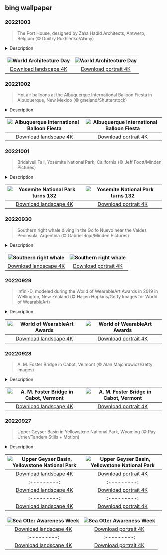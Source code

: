## bing wallpaper

### 20221003

> The Port House, designed by Zaha Hadid Architects, Antwerp, Belgium (© Dmitry Rukhlenko/Alamy)

<details>
<summary>Description</summary>

> In Belgium's largest city, the Antwerp Port Authority is housed in a century-old building that sports a gleaming new addition. The update to the building, known as the Port House, was the vision that Zaha Hadid created with her team at Zaha Hadid Architects, which won a 2009 competition to build the new structure around a 1911 firehouse. Work was completed in 2016, the same year the famed architect died. The expansion is intended to resemble the hull of a sailing ship with a protruding bow glimmering with diamonds, recalling Antwerp's longtime trade in precious stones.
> 
> Today we celebrate World Architecture Day and its 2022 theme of 'Architecture for well-being.' Architecture that preserves historic buildings by combining them with modern structures is becoming more prevalent as cities seek to retain the spirit of their earlier incarnations while creating new, modern spaces and never-before-seen constructions. Some famous examples of this style include the Brooklyn Museum in New York City, the Museum of Military History in Dresden, Germany, and another Hadid design, St. Antony's College in Oxford, England.
> 
> 

</details>

| ![World Architecture Day](https://cn.bing.com/th?id=OHR.Porthuis_EN-US8462686696_UHD.jpg&pid=hp&w=400&h=224&rs=1&c=4) | ![World Architecture Day](https://cn.bing.com/th?id=OHR.Porthuis_EN-US8462686696_1080x1920.jpg&pid=hp&w=155&h=315&rs=1&c=4) |
|:---------:|:---------:|
| [Download landscape 4K](https://cn.bing.com/th?id=OHR.Porthuis_EN-US8462686696_UHD.jpg) | [Download portrait 4K](https://cn.bing.com/th?id=OHR.Porthuis_EN-US8462686696_1080x1920.jpg) |

### 20221002

> Hot air balloons at the Albuquerque International Balloon Fiesta in Albuquerque, New Mexico (© gmeland/Shutterstock)

<details>
<summary>Description</summary>

> October means pumpkin fields, Halloween, leaf-peeping, and the World Series. But in Albuquerque, New Mexico, the beginning of October means a skyful of hot air balloons. The 50th Albuquerque International Balloon Fiesta is the largest gathering of balloonists in the world, with more than 500 hot air balloons going aloft this week. The now nine-day event got its start by launching 13 balloons from a shopping mall parking lot in 1972 to celebrate the birthday of a local radio station. It has easily become the biggest event of the year in Albuquerque, whose entire populace can view balloons in flight simply by stepping outside their homes and looking up.
> 
> The event is staged from the 365-acre Balloon Fiesta Park, on the northern outskirts of Albuquerque with the Sandia Mountains a few miles away. The Balloon Fiesta claims to be the most photographed event in the world, and it's easy to understand why. The highlight of the week is a mass ascension, in two waves, of all the balloons, decorated with every color and some shaped like animals or cartoon characters. In the age of jets and helicopters and rockets, this mass celebration of nearly silent flight reminds us that the magic of flying is not about speed, but simply reaching the sky.
> 
> 

</details>

| ![Albuquerque International Balloon Fiesta](https://cn.bing.com/th?id=OHR.LotsOBalloons_EN-US8236203600_UHD.jpg&pid=hp&w=400&h=224&rs=1&c=4) | ![Albuquerque International Balloon Fiesta](https://cn.bing.com/th?id=OHR.LotsOBalloons_EN-US8236203600_1080x1920.jpg&pid=hp&w=155&h=315&rs=1&c=4) |
|:---------:|:---------:|
| [Download landscape 4K](https://cn.bing.com/th?id=OHR.LotsOBalloons_EN-US8236203600_UHD.jpg) | [Download portrait 4K](https://cn.bing.com/th?id=OHR.LotsOBalloons_EN-US8236203600_1080x1920.jpg) |

### 20221001

> Bridalveil Fall, Yosemite National Park, California (© Jeff Foott/Minden Pictures)

<details>
<summary>Description</summary>

> There are thousands of waterfalls in Yosemite National Park, but perhaps none are as well known as Bridalveil Fall. First things first: Don't call it 'falls' because then someone may think you were in Utah where another waterfall bears the surprisingly similar name, Bridal Veil Falls. Bridalveil, as seen in the photo, is often the first waterfall visitors to Yosemite encounter. It plunges 617 feet and flows year-round, fed with water from Ostrander Lake nearly 10 miles away. When the flow is light, brisk winds blow the water sideways. That's why the Ahwahneechee Native Americans, who have lived in the Yosemite Valley for centuries, traditionally called the waterfall Pohono, or 'Spirit of the Puffing Wind.'
> 
> When Yosemite was made a national park on this date in 1890, it not only preserved this jewel of the Sierra Nevada from being turned over to sheep grazing, it was also pivotal to the continued idea of protecting natural areas for the future. Scottish American environmentalist John Muir is credited with convincing President Benjamin Harrison to preserve the Yosemite Valley, and that success kicked off a string of conservation efforts that would eventually lead to the creation of the National Park System. Today, Yosemite's pristine wilderness is internationally known for mountains, granite cliffs, giant sequoia groves, and, of course, waterfalls.
> 
> 

</details>

| ![Yosemite National Park turns 132](https://cn.bing.com/th?id=OHR.BridalVeilFalls_EN-US8055892423_UHD.jpg&pid=hp&w=400&h=224&rs=1&c=4) | ![Yosemite National Park turns 132](https://cn.bing.com/th?id=OHR.BridalVeilFalls_EN-US8055892423_1080x1920.jpg&pid=hp&w=155&h=315&rs=1&c=4) |
|:---------:|:---------:|
| [Download landscape 4K](https://cn.bing.com/th?id=OHR.BridalVeilFalls_EN-US8055892423_UHD.jpg) | [Download portrait 4K](https://cn.bing.com/th?id=OHR.BridalVeilFalls_EN-US8055892423_1080x1920.jpg) |

### 20220930

> Southern right whale diving in the Golfo Nuevo near the Valdes Peninsula, Argentina (© Gabriel Rojo/Minden Pictures)

<details>
<summary>Description</summary>

> The end of September in the Southern Hemisphere means warming weather and the nearing of summer. For southern right whales like this one off the coast of Argentina, it's time to migrate southward toward Antarctica and rich feeding grounds. Southern right whales are a subspecies of right whale that inhabit the oceans below the equator. They feed on krill at the surface of the water, holding their mouths open as they swim through clouds of the tiny crustaceans.
> 
> Right whales got their name because they were the 'right' whale to hunt, desirable to whalers because they were relatively slow and floated when they died. Right whales are easily identifiable by the thick white calluses on their heads. They tend to be social and curious creatures and sometimes have close encounters with humans. They spend the southern winter in warmer waters closer to the equator. The whale featured today surfaced off the Valdes Peninsula, home to the largest breeding population in the world, and a fitting location for the Southern Whale Natural Monument, created in 1984. In these protected waters, thousands of whales will mate and give birth, staying until October or November, when they will begin their great migration south.
> 
> 

</details>

| ![Southern right whale](https://cn.bing.com/th?id=OHR.EubalaenaAustralis_EN-US7949014397_UHD.jpg&pid=hp&w=400&h=224&rs=1&c=4) | ![Southern right whale](https://cn.bing.com/th?id=OHR.EubalaenaAustralis_EN-US7949014397_1080x1920.jpg&pid=hp&w=155&h=315&rs=1&c=4) |
|:---------:|:---------:|
| [Download landscape 4K](https://cn.bing.com/th?id=OHR.EubalaenaAustralis_EN-US7949014397_UHD.jpg) | [Download portrait 4K](https://cn.bing.com/th?id=OHR.EubalaenaAustralis_EN-US7949014397_1080x1920.jpg) |

### 20220929

> Infini-D, modeled during the World of WearableArt Awards in 2019 in Wellington, New Zealand (© Hagen Hopkins/Getty Images for World of WearableArt)

<details>
<summary>Description</summary>

> Clothes used to be animal hides and fur. Art used to be stick figures painted on cave walls. Times have changed. Now fashion is a major industry and art can be a lucrative field, too. Today we're celebrating 'wearable art,' which blurs genres and has passionate devotees. Curious? Well, check out the World of WearableArt (WOW), which is WOW-ing (sorry) fashion and art fans with its awards show in New Zealand right now. The competition runs till October 16 and features work by global designers, artists, and costumers—it's New Zealand's largest theatrical production. The competition is just part of the event, though—there are dancers, musicians, and aerialists, too.
> 
> Our photo shows Infini-D, a 2019 winner that is, according to a press release, 'a homage to Yayoi Kusama—a meditation on geometry, dimensionality, and cinematic postmodern gothic,' by Australian designers Tara Morelos, Ahmad Mollahassani, and Nelia Justo. It's not just the look that's unconventional: The outfit was created using electronics, acrylic, cardboard, and fabric. We suspect it's not designed to be worn in the rain.
> 
> WOW is the brainchild of Dame Suzie Moncrieff, a sculptor who envisioned art displayed on the moving human body rather than static, dull gallery walls. She organized the first event in 1987, in the rural New Zealand area of Nelson, where she lived. Now it's held in New Zealand's capital, Wellington, and it's become a worldwide phenomenon, with 103 designers from around the globe delighting audiences this year.

</details>

| ![World of WearableArt Awards](https://cn.bing.com/th?id=OHR.InfiniD_EN-US7855471603_UHD.jpg&pid=hp&w=400&h=224&rs=1&c=4) | ![World of WearableArt Awards](https://cn.bing.com/th?id=OHR.InfiniD_EN-US7855471603_1080x1920.jpg&pid=hp&w=155&h=315&rs=1&c=4) |
|:---------:|:---------:|
| [Download landscape 4K](https://cn.bing.com/th?id=OHR.InfiniD_EN-US7855471603_UHD.jpg) | [Download portrait 4K](https://cn.bing.com/th?id=OHR.InfiniD_EN-US7855471603_1080x1920.jpg) |

### 20220928

> A. M. Foster Bridge in Cabot, Vermont (© Alan Majchrowicz/Getty Images)

<details>
<summary>Description</summary>

> At one point in history, the United States had upwards of 14,000 wooden covered bridges. Most of them were built between 1825 and 1875 to cross a stream or river and were intended to withstand the elements. An uncovered wooden bridge may have a life span of only about 20 years while a covered bridge could stand for more than 100. Even still, they don't fare well without upkeep and restoration costs can be high. That's why iron replaced wood as the preferred bridge-building material in the mid-1800s. These days, fewer than 900 of the original wooden covered bridges are believed to still be standing. The A. M. Foster Bridge, seen in today's photo, can be found in Cabot, Vermont.
> 
> Named after Alonzo Merrill Foster, the inventor of a type of spout for collecting maple tree sap to be made into syrup, the bridge is located on Spaulding Farm. Don't be deceived—the Foster Bridge is actually a 1990s replica of a 'farm bridge' that was built in 1890 and known as the Orton Bridge. Despite being a replica, the Foster Bridge was authentically constructed by hand, in collaboration with Foster's great-grandson, with spruce lumber and salvaged granite. Spanning 45 feet across a pond and literally bridging the gap between two farms, it took less than six weeks to complete. Unfortunately, the bridge was found to be too narrow for modern farm equipment, a miscalculation that its constructors found amusing. Still, it works well as a photo opportunity and frequent venue for weddings.
> 
> 

</details>

| ![A. M. Foster Bridge in Cabot, Vermont](https://cn.bing.com/th?id=OHR.FosterCoveredBridge_EN-US7763700078_UHD.jpg&pid=hp&w=400&h=224&rs=1&c=4) | ![A. M. Foster Bridge in Cabot, Vermont](https://cn.bing.com/th?id=OHR.FosterCoveredBridge_EN-US7763700078_1080x1920.jpg&pid=hp&w=155&h=315&rs=1&c=4) |
|:---------:|:---------:|
| [Download landscape 4K](https://cn.bing.com/th?id=OHR.FosterCoveredBridge_EN-US7763700078_UHD.jpg) | [Download portrait 4K](https://cn.bing.com/th?id=OHR.FosterCoveredBridge_EN-US7763700078_1080x1920.jpg) |

### 20220927

> Upper Geyser Basin in Yellowstone National Park, Wyoming (© Ray Urner/Tandem Stills + Motion)

<details>
<summary>Description</summary>

> The highest concentration of geysers in the world is found here in this corner of Yellowstone National Park, called the Upper Geyser Basin. They include what is perhaps the most famous geyser of them all: Old Faithful. But the Upper Basin contains many other geysers as well, including the tallest predictable geyser (Grand Geyser) and the most voluminous geyser (Giant Geyser). Yellowstone contains about 500 geysers, roughly two-thirds the number in the entire world.
> 
> Geysers are essentially a rare form of hot spring—a water-filled tube that extends thousands of feet into the Earth's crust, so deep it makes contact with molten rock called magma. The magma is so hot that the water boils, builds to an extreme pressure, then shoots into the air, emptying the tube. After some time, more groundwater seeps into the tube, filling it, and starting the process over again. That's why geysers erupt at somewhat regular intervals. The bigger the tube, the more water, and the longer the eruption. Yellowstone is one of the few places in the world where you can safely walk among so many geysers and superheated springs, and view them close up. Trails and boardwalks guide the way, making the Upper Geyser Basin one of the star attractions of this famous national park.
> 
> 

</details>

| ![Upper Geyser Basin, Yellowstone National Park](https://cn.bing.com/th?id=OHR.YellowstoneUGB_EN-US7573964019_UHD.jpg&pid=hp&w=400&h=224&rs=1&c=4) | ![Upper Geyser Basin, Yellowstone National Park](https://cn.bing.com/th?id=OHR.YellowstoneUGB_EN-US7573964019_1080x1920.jpg&pid=hp&w=155&h=315&rs=1&c=4) |
|:---------:|:---------:|
| [Download landscape 4K](https://cn.bing.com/th?id=OHR.YellowstoneUGB_EN-US7573964019_UHD.jpg) | [Download portrait 4K](https://cn.bing.com/th?id=OHR.YellowstoneUGB_EN-US7573964019_1080x1920.jpg) |s://cn.bing.com/th?id=OHR.SusitnaRiver_EN-US7154675950_1080x1920.jpg) |d=OHR.DarkSkyAcadia_EN-US6966527964_UHD.jpg) | [Download portrait 4K](https://cn.bing.com/th?id=OHR.DarkSkyAcadia_EN-US6966527964_1080x1920.jpg) |.bing.com/th?id=OHR.GoldenJellyfish_EN-US6743816471_1080x1920.jpg&pid=hp&w=155&h=315&rs=1&c=4) |
|:---------:|:---------:|
| [Download landscape 4K](https://cn.bing.com/th?id=OHR.GoldenJellyfish_EN-US6743816471_UHD.jpg) | [Download portrait 4K](https://cn.bing.com/th?id=OHR.GoldenJellyfish_EN-US6743816471_1080x1920.jpg) |ng.com/th?id=OHR.LastDollarRoad_EN-US7923638318_UHD.jpg&pid=hp&w=400&h=224&rs=1&c=4) | ![First day of autumn](https://cn.bing.com/th?id=OHR.LastDollarRoad_EN-US7923638318_1080x1920.jpg&pid=hp&w=155&h=315&rs=1&c=4) |
|:---------:|:---------:|
| [Download landscape 4K](https://cn.bing.com/th?id=OHR.LastDollarRoad_EN-US7923638318_UHD.jpg) | [Download portrait 4K](https://cn.bing.com/th?id=OHR.LastDollarRoad_EN-US7923638318_1080x1920.jpg) |ppers who hunted otters to near extinction before they were protected by law. Although sea otter populations have rebounded, they are still considered endangered. Otters live along the Pacific Coast of North America, from California up to Alaska. Although they can walk on land, they almost never find the need or desire to, even when it's nap time. When they're ready for a snooze, they'll raft up, wrap themselves in a strand of kelp to keep them from drifting away, and recline on the world's biggest waterbed.

</details>

| ![Sea Otter Awareness Week](https://cn.bing.com/th?id=OHR.SitkaOtters_EN-US7714053956_UHD.jpg&pid=hp&w=400&h=224&rs=1&c=4) | ![Sea Otter Awareness Week](https://cn.bing.com/th?id=OHR.SitkaOtters_EN-US7714053956_1080x1920.jpg&pid=hp&w=155&h=315&rs=1&c=4) |
|:---------:|:---------:|
| [Download landscape 4K](https://cn.bing.com/th?id=OHR.SitkaOtters_EN-US7714053956_UHD.jpg) | [Download portrait 4K](https://cn.bing.com/th?id=OHR.SitkaOtters_EN-US7714053956_1080x1920.jpg) |oo_EN-US7569665443_UHD.jpg&pid=hp&w=400&h=224&rs=1&c=4) | ![World Bamboo Day](https://cn.bing.com/th?id=OHR.ArashiyamaBamboo_EN-US7569665443_1080x1920.jpg&pid=hp&w=155&h=315&rs=1&c=4) |
|:---------:|:---------:|
| [Download landscape 4K](https://cn.bing.com/th?id=OHR.ArashiyamaBamboo_EN-US7569665443_UHD.jpg) | [Download portrait 4K](https://cn.bing.com/th?id=OHR.ArashiyamaBamboo_EN-US7569665443_1080x1920.jpg) |